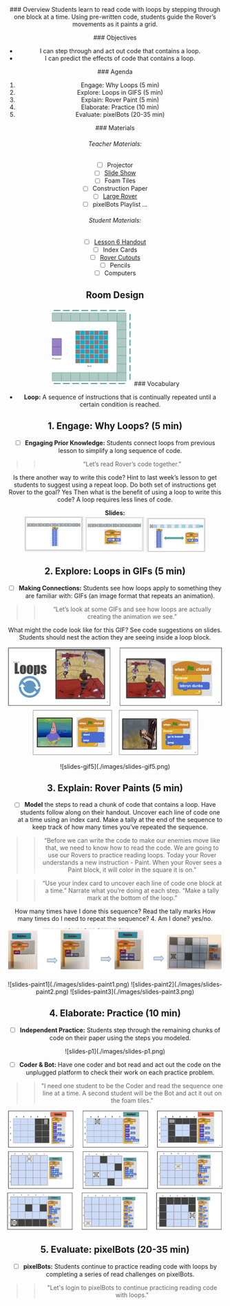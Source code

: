 <header class='header' title='Rover Paint' subtitle='Lesson 06'/>

<notable>
<iconp src='/icons/activity.png'>### Overview</iconp>
Students learn to read code with loops by stepping through one block at a time. Using pre-written code, students guide the Rover’s movements as it paints a grid.

<iconp src='/icons/objectives.png'>### Objectives</iconp>
- I can step through and act out code that contains a loop.
- I can predict the effects of code that contains a loop.

<iconp src='/icons/agenda.png'>### Agenda</iconp>

1. Engage: Why Loops (5 min)
1. Explore: Loops in GIFS (5 min)
1. Explain: Rover Paint (5 min)
1. Elaborate: Practice (10 min)
1. Evaluate: pixelBots (20-35 min)


<note>
<iconp src='/icons/materials.png'>### Materials</iconp>

###### Teacher Materials:
- [ ] Projector
- [ ] [Slide Show][slides]
- [ ] Foam Tiles
- [ ] Construction Paper
- [ ] [Large Rover][large-rover]
- [ ] pixelBots Playlist ...

###### Student Materials:
- [ ] [Lesson 6 Handout][lesson-6-handout]
- [ ] Index Cards
- [ ] [Rover Cutouts][rover-cutouts]
- [ ] Pencils
- [ ] Computers

</note>

## Room Design
![room](/images/layout-grid.png)
<note>
<iconp src='/icons/vocab.png'>### Vocabulary</iconp>

- **Loop:** A sequence of instructions that is continually repeated until a certain condition is reached.

</note>

## 1. Engage: Why Loops? (5 min)

- [ ] **Engaging Prior Knowledge:** Students connect loops from previous lesson to simplify a long sequence of code.

> > “Let’s read Rover’s code together.”

<iconp type="question">Is there another way to write this code? </iconp>
<iconp type="answer"> Hint to last week’s lesson to get students to suggest using a repeat loop.</iconp>
<iconp type="question">Do both set of instructions get Rover to the goal?  </iconp>
<iconp type="answer">Yes </iconp>
<iconp type="question">Then what is the benefit of using a loop to write this code?  </iconp>
<iconp type="answer">A loop requires less lines of code. </iconp>

<note>**Slides:** <br/>
![slides-why1](./images/slides-why1.png)
![slides-why2](./images/slides-why2.png)
![slides-why3](./images/slides-why3.png)
</note>

## 2. Explore: Loops in GIFs (5 min)

- [ ] **Making Connections:** Students see how loops apply to something they are familiar with: GIFs (an image format that repeats an animation).

> > “Let’s look at some GIFs and see how loops are actually creating the animation we see.”

<iconp type="question">What might the code look like for this GIF?</iconp>
<iconp type="answer">See code suggestions on slides. Students should nest the action they are seeing inside a loop block.</iconp>

![slides-gifs1](./images/slides-gifs1.png)
![slides-gifs2](./images/slides-gifs2.png)


<note>
![slides-gif5](./images/slides-gif5.png)</note>

## 3. Explain: Rover Paints (5 min)

- [ ] **Model** the steps to read a chunk of code that contains a loop. Have students follow along on their handout. Uncover each line of code one at a time using an index card. Make a tally at the end of the sequence to keep track of how many times you’ve repeated the sequence.

> > “Before we can write the code to make our enemies move like that, we need to know how to read the code. We are going to use our Rovers to practice reading loops. Today your Rover understands a new instruction - Paint. When your Rover sees a Paint block, it will color in the square it is on.”

> > “Use your index card to uncover each line of code one block at a time.”
Narrate what you’re doing at each step.
> > “Make a tally mark at the bottom of the loop.”

<iconp type="question">How many times have I done this sequence? </iconp>
<iconp type="answer">Read the tally marks </iconp>
<iconp type="question">How many times do I need to repeat the sequence? </iconp>
<iconp type="answer">4. </iconp>
<iconp type="question">Am I done? </iconp>
<iconp type="answer">yes/no.</iconp>


![loop-code](./images/explain-read-loops.png)

<note>
![slides-paint1](./images/slides-paint1.png)
![slides-paint2](./images/slides-paint2.png)
![slides-paint3](./images/slides-paint3.png)</note>

## 4. Elaborate: Practice (10 min)

- [ ] **Independent Practice:** Students step through the remaining chunks of code on their paper using the steps you modeled.

<note>
![slides-p1](./images/slides-p1.png)
</note>

- [ ] **Coder & Bot:** Have one coder and bot read and act out the code on the unplugged platform to check their work on each practice problem.

> > "I need one student to be the Coder and read the sequence one line at a time. A second student will be the Bot and act it out on the foam tiles."

![slides-practice1](./images/slides-practice1.png)
![slides-practice2](./images/slides-practice2.png)
![slides-practice3](./images/slides-practice3.png)

## 5. Evaluate: pixelBots (20-35 min)

- [ ] **pixelBots:** Students continue to practice reading code with loops by completing a series of read challenges on pixelBots.

>>"Let's login to pixelBots to continue practicing reading code with loops."


</notable>

[large-rover]: https://drive.google.com/file/d/0B48_2vIyABioeEVTZWx1XzRMUFU/view
[lesson-6-handout]: https://drive.google.com/file/d/0B2wBzr9vcXjPYjM5MUhtdkxrc0U/view
[rover-cutouts]: https://drive.google.com/file/d/0B48_2vIyABioNG8tTWZNYmZocFE/view
[slides]: https://docs.google.com/presentation/d/1JaiKYd3o56fOmnQyJ9it6fcgsgpiF_LsjjBf0aCzoUM/edit?usp=sharing
